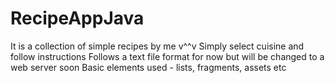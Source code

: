 # RecipeAppJava
It is a collection of simple recipes by me v^^v
Simply select cuisine and follow instructions
Follows a text file format for now but will be changed to a web server soon 
Basic elements used - lists, fragments, assets etc

